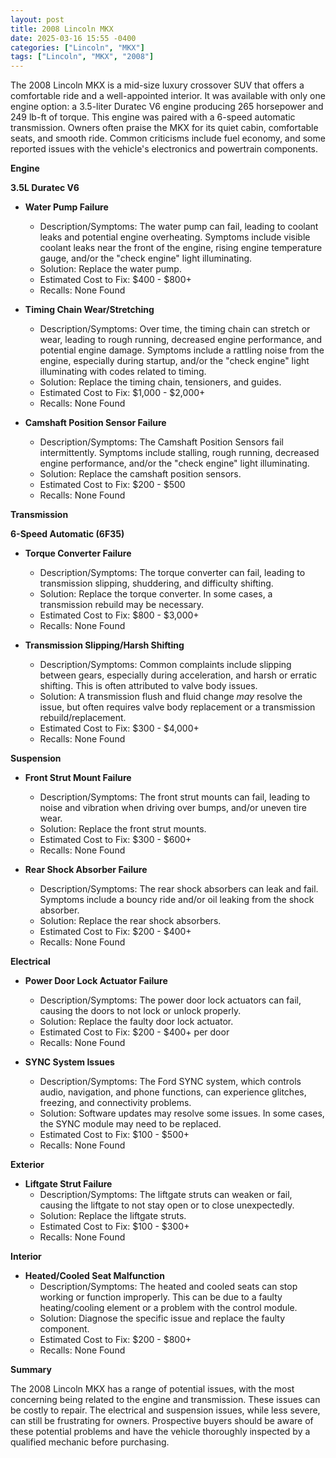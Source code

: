 ```yaml
---
layout: post
title: 2008 Lincoln MKX
date: 2025-03-16 15:55 -0400
categories: ["Lincoln", "MKX"]
tags: ["Lincoln", "MKX", "2008"]
---
```

The 2008 Lincoln MKX is a mid-size luxury crossover SUV that offers a comfortable ride and a well-appointed interior. It was available with only one engine option: a 3.5-liter Duratec V6 engine producing 265 horsepower and 249 lb-ft of torque. This engine was paired with a 6-speed automatic transmission. Owners often praise the MKX for its quiet cabin, comfortable seats, and smooth ride. Common criticisms include fuel economy, and some reported issues with the vehicle's electronics and powertrain components.

**Engine**

**3.5L Duratec V6**

*   **Water Pump Failure**
    *   Description/Symptoms: The water pump can fail, leading to coolant leaks and potential engine overheating. Symptoms include visible coolant leaks near the front of the engine, rising engine temperature gauge, and/or the "check engine" light illuminating.
    *   Solution: Replace the water pump.
    *   Estimated Cost to Fix: $400 - $800+
    *   Recalls: None Found

*   **Timing Chain Wear/Stretching**
    *   Description/Symptoms: Over time, the timing chain can stretch or wear, leading to rough running, decreased engine performance, and potential engine damage. Symptoms include a rattling noise from the engine, especially during startup, and/or the "check engine" light illuminating with codes related to timing.
    *   Solution: Replace the timing chain, tensioners, and guides.
    *   Estimated Cost to Fix: $1,000 - $2,000+
    *   Recalls: None Found

*   **Camshaft Position Sensor Failure**
    *   Description/Symptoms: The Camshaft Position Sensors fail intermittently. Symptoms include stalling, rough running, decreased engine performance, and/or the "check engine" light illuminating.
    *   Solution: Replace the camshaft position sensors.
    *   Estimated Cost to Fix: $200 - $500
    *   Recalls: None Found

**Transmission**

**6-Speed Automatic (6F35)**

*   **Torque Converter Failure**
    *   Description/Symptoms: The torque converter can fail, leading to transmission slipping, shuddering, and difficulty shifting.
    *   Solution: Replace the torque converter. In some cases, a transmission rebuild may be necessary.
    *   Estimated Cost to Fix: $800 - $3,000+
    *   Recalls: None Found

*   **Transmission Slipping/Harsh Shifting**
    *   Description/Symptoms: Common complaints include slipping between gears, especially during acceleration, and harsh or erratic shifting. This is often attributed to valve body issues.
    *   Solution: A transmission flush and fluid change *may* resolve the issue, but often requires valve body replacement or a transmission rebuild/replacement.
    *   Estimated Cost to Fix: $300 - $4,000+
    *   Recalls: None Found

**Suspension**

*   **Front Strut Mount Failure**
    *   Description/Symptoms: The front strut mounts can fail, leading to noise and vibration when driving over bumps, and/or uneven tire wear.
    *   Solution: Replace the front strut mounts.
    *   Estimated Cost to Fix: $300 - $600+
    *   Recalls: None Found

*   **Rear Shock Absorber Failure**
    *   Description/Symptoms: The rear shock absorbers can leak and fail. Symptoms include a bouncy ride and/or oil leaking from the shock absorber.
    *   Solution: Replace the rear shock absorbers.
    *   Estimated Cost to Fix: $200 - $400+
    *   Recalls: None Found

**Electrical**

*   **Power Door Lock Actuator Failure**
    *   Description/Symptoms: The power door lock actuators can fail, causing the doors to not lock or unlock properly.
    *   Solution: Replace the faulty door lock actuator.
    *   Estimated Cost to Fix: $200 - $400+ per door
    *   Recalls: None Found

*   **SYNC System Issues**
    *   Description/Symptoms: The Ford SYNC system, which controls audio, navigation, and phone functions, can experience glitches, freezing, and connectivity problems.
    *   Solution: Software updates may resolve some issues. In some cases, the SYNC module may need to be replaced.
    *   Estimated Cost to Fix: $100 - $500+
    *   Recalls: None Found

**Exterior**

*   **Liftgate Strut Failure**
    *   Description/Symptoms: The liftgate struts can weaken or fail, causing the liftgate to not stay open or to close unexpectedly.
    *   Solution: Replace the liftgate struts.
    *   Estimated Cost to Fix: $100 - $300+
    *   Recalls: None Found

**Interior**

*   **Heated/Cooled Seat Malfunction**
    *   Description/Symptoms: The heated and cooled seats can stop working or function improperly. This can be due to a faulty heating/cooling element or a problem with the control module.
    *   Solution: Diagnose the specific issue and replace the faulty component.
    *   Estimated Cost to Fix: $200 - $800+
    *   Recalls: None Found

**Summary**

The 2008 Lincoln MKX has a range of potential issues, with the most concerning being related to the engine and transmission. These issues can be costly to repair. The electrical and suspension issues, while less severe, can still be frustrating for owners. Prospective buyers should be aware of these potential problems and have the vehicle thoroughly inspected by a qualified mechanic before purchasing.

